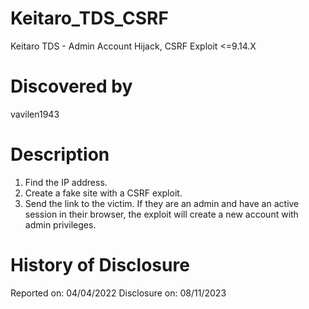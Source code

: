 # Keitaro_TDS_CSRF
Keitaro TDS - Admin Account Hijack, CSRF Exploit &lt;=9.14.X

# Discovered by
vavilen1943

# Description
1) Find the IP address.
2) Create a fake site with a CSRF exploit.
3) Send the link to the victim.
If they are an admin and have an active session in their browser, the exploit will create a new account with admin privileges.

# History of Disclosure
Reported on: 04/04/2022
Disclosure on: 08/11/2023

